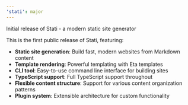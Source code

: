 ```yaml
---
'stati': major
---
```


Initial release of Stati - a modern static site generator

This is the first public release of Stati, featuring:

- **Static site generation**: Build fast, modern websites from Markdown content
- **Template rendering**: Powerful templating with Eta templates
- **CLI tool**: Easy-to-use command line interface for building sites
- **TypeScript support**: Full TypeScript support throughout
- **Flexible content structure**: Support for various content organization patterns
- **Plugin system**: Extensible architecture for custom functionality
